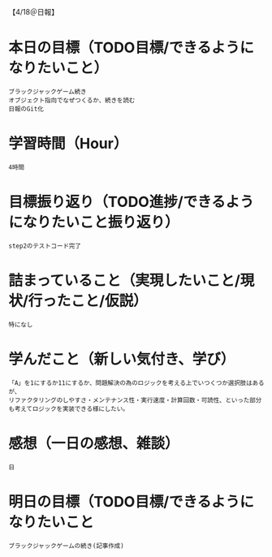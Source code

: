 【4/18＠日報】
# 本日の目標（TODO目標/できるようになりたいこと）
    ブラックジャックゲーム続き
    オブジェクト指向でなぜつくるか、続きを読む
    日報のGit化
# 学習時間（Hour）
    4時間
# 目標振り返り（TODO進捗/できるようになりたいこと振り返り）
    step2のテストコード完了
# 詰まっていること（実現したいこと/現状/行ったこと/仮説）
    特になし
# 学んだこと（新しい気付き、学び）
    「A」を1にするか11にするか、問題解決の為のロジックを考える上でいつくつか選択肢はあるが、
    リファクタリングのしやすさ・メンテナンス性・実行速度・計算回数・可読性、といった部分も考えてロジックを実装できる様にしたい。
# 感想（一日の感想、雑談）
    日
# 明日の目標（TODO目標/できるようになりたいこと
    ブラックジャックゲームの続き(記事作成)
